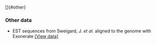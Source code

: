[]{#other}

### Other data

-   EST sequences from Sweigard, J. *et al.* aligned to the genome with
    Exonerate [\[View
    data\]](/Puccinia_triticina/Location/View?db=core;r=GG705475:349027-411170;contigviewbottom=dna_align_otherfeatures_est_exonerate=normal)
